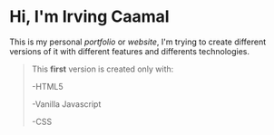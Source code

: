 # Hi, I'm Irving Caamal 

This is my personal _portfolio_ or _website_, I'm trying to create different versions of it with different features and differents technologies.

> This **first** version is created only with:
>
>-HTML5
>
>-Vanilla Javascript
>
>-CSS
